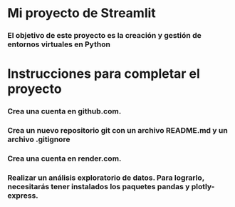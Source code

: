 # Mi proyecto de Streamlit

### El objetivo de este proyecto  es la creación y gestión de entornos virtuales en Python

# Instrucciones para completar el proyecto

### Crea una cuenta en github.com.
### Crea un nuevo repositorio git con un archivo README.md y un archivo .gitignore
### Crea una cuenta en render.com.
### Realizar un análisis exploratorio de datos. Para lograrlo, necesitarás tener instalados los paquetes pandas y plotly-express. 
